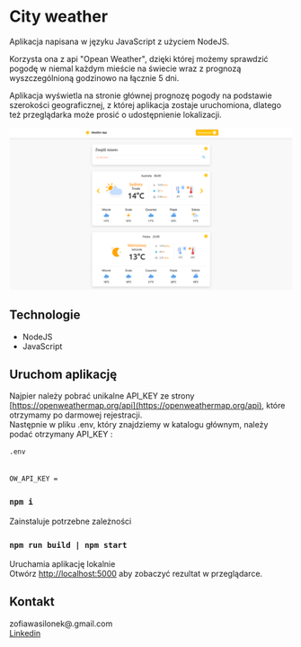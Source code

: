 # City weather

Aplikacja napisana w języku JavaScript z użyciem NodeJS.
<p>Korzysta ona z api "Opean Weather", dzięki której możemy sprawdzić pogodę w niemal każdym mieście na świecie wraz z prognozą wyszczególnioną godzinowo na łącznie 5 dni.</p>
<p>Aplikacja wyświetla na stronie głównej prognozę pogody na podstawie szerokości geograficznej,
z której aplikacja zostaje uruchomiona, dlatego też przeglądarka może prosić o udostępnienie lokalizacji.</p>

<img src="./weather_app/images/icons/app.png"/>

## Technologie 

* NodeJS
* JavaScript 

## Uruchom aplikację

Najpier należy pobrać unikalne API_KEY ze strony [https://openweathermap.org/api](https://openweathermap.org/api), które otrzymamy po darmowej rejestracji.<br>
Następnie w pliku .env, który znajdziemy w katalogu głównym, należy podać otrzymany API_KEY : 

```
.env


OW_API_KEY = 
```
### `npm i`

Zainstaluje potrzebne zależności

### `npm run build | npm start`

Uruchamia aplikację lokalnie<br />
Otwórz [http://localhost:5000](http://localhost:5000) aby zobaczyć rezultat w przeglądarce.

## Kontakt 
zofiawasilonek@.gmail.com<br>
<a href="https://www.linkedin.com/in/zofia-wasilonek/">Linkedin</a>
